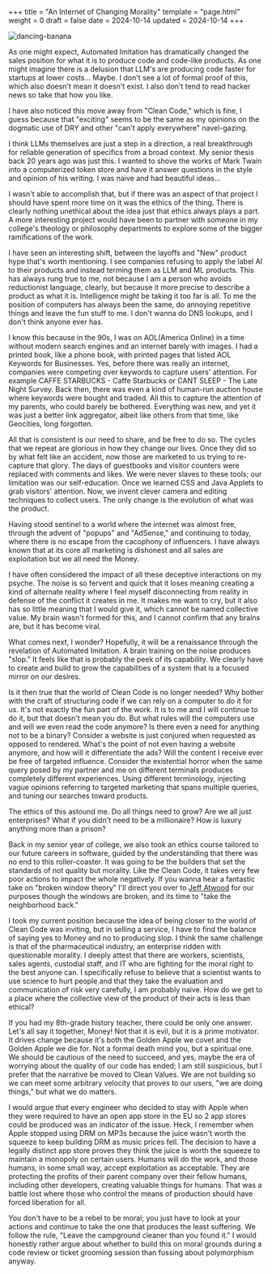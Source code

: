 +++
title = "An Internet of Changing Morality"
template = "page.html"
weight = 0
draft = false
date = 2024-10-14
updated = 2024-10-14
+++

![dancing-banana](../dune_slave.jpg)

As one might expect, Automated Imitation has dramatically changed the sales position for what it is to produce code and code-like products. As one might imagine there is a delusion that LLM's are producing code faster for startups at lower costs... Maybe. I don't see a lot of formal proof of this, which also doesn't mean it doesn't exist. I also don't tend to read hacker news so take that how you like.

I have also noticed this move away from "Clean Code," which is fine, I guess because that "exciting" seems to be the same as my opinions on the dogmatic use of DRY and other "can't apply everywhere" navel-gazing.

I think LLMs themselves are just a step in a direction, a real breakthrough for reliable generation of specifics from a broad context. My senior thesis back 20 years ago was just this. I wanted to shove the works of Mark Twain into a computerized token store and have it answer questions in the style and opinion of his writing. I was naive and had beautiful ideas...

I wasn't able to accomplish that, but if there was an aspect of that project I should have spent more time on it was the ethics of the thing. There is clearly nothing unethical about the idea just that ethics always plays a part. A more interesting project would have been to partner with someone in my college's theology or philosophy departments to explore some of the bigger ramifications of the work.

I have seen an interesting shift, between the layoffs and "New" product hype that's worth mentioning. I see companies refusing to apply the label AI to their products and instead terming them as LLM and ML products. This has always rung true to me, not because I am a person who avoids reductionist language, clearly, but because it more precise to describe a product as what it is. Intelligence might be taking it too far is all. To me the position of computers has always been the same, do annoying repetitive things and leave the fun stuff to me. I don't wanna do DNS lookups, and I don't think anyone ever has.

I know this because in the 90s, I was on AOL(America Online) in a time without modern search engines and an internet barely with images. I had a printed book, like a phone book, with printed pages that listed AOL Keywords for Businesses. Yes, before there was really an internet, companies were competing over keywords to capture users' attention. For example CAFFE STARBUCKS - Caffe Starbucks or CANT SLEEP - The Late Night Survey. Back then, there was even a kind of human-run auction house where keywords were bought and traded. All this to capture the attention of my parents, who could barely be bothered. Everything was new, and yet it was just a better link aggregator, albeit like others from that time, like Geocities, long forgotten.

All that is consistent is our need to share, and be free to do so. The cycles that we repeat are glorious in how they change our lives. Once they did so by what felt like an accident, now those are marketed to us trying to re-capture that glory. The days of guestbooks and visitor counters were replaced with comments and likes. We were never slaves to these tools; our limitation was our self-education. Once we learned CSS and Java Applets to grab visitors' attention. Now, we invent clever camera and editing techniques to collect users. The only change is the evolution of what was the product.

Having stood sentinel to a world where the internet was almost free, through the advent of "popups" and "AdSense," and continuing to today, where there is no escape from the cacophony of influencers. I have always known that at its core all marketing is dishonest and all sales are exploitation but we all need the Money.

I have often considered the impact of all these deceptive interactions on my psyche. The noise is so fervent and quick that it loses meaning creating a kind of alternate reality where I feel myself disconnecting from reality in defense of the conflict it creates in me. It makes me want to cry, but it also has so little meaning that I would give it, which cannot be named collective value. My brain wasn't formed for this, and I cannot confirm that any brains are, but it has become viral.

What comes next, I wonder? Hopefully, it will be a renaissance through the revelation of Automated Imitation. A brain training on the noise produces "slop." It feels like that is probably the peek of its capability. We clearly have to create and build to grow the capabilities of a system that is a focused mirror on our desires.

Is it then true that the world of Clean Code is no longer needed? Why bother with the craft of structuring code if we can rely on a computer to do it for us. It's not exactly the fun part of the work. It is to me and I will continue to do it, but that doesn't mean you do. But what rules will the computers use and will we even read the code anymore? Is there even a need for anything not to be a binary? Consider a website is just conjured when requested as opposed to rendered. What's the point of not even having a website anymore, and how will it differentiate the ads? Will the content I receive ever be free of targeted influence. Consider the existential horror when the same query posed by my partner and me on different terminals produces completely different experiences. Using different terminology, injecting vague opinions referring to targeted marketing that spans multiple queries, and tuning our searches toward products.

The ethics of this astound me. Do all things need to grow? Are we all just enterprises? What if you didn't need to be a millionaire? How is luxury anything more than a prison?

Back in my senior year of college, we also took an ethics course tailored to our future careers in software, guided by the understanding that there was no end to this roller-coaster. It was going to be the builders that set the standards of not quality but morality. Like the Clean Code, it takes very few poor actions to impact the whole negatively. If you wanna hear a fantastic take on "broken window theory" I'll direct you over to [Jeff Atwood](https://blog.codinghorror.com/the-broken-window-theory/) for our purposes though the windows are broken, and its time to "take the neighborhood back."

I took my current position because the idea of being closer to the world of Clean Code was inviting, but in selling a service, I have to find the balance of saying yes to Money and no to producing slop. I think the same challenge is that of the pharmaceutical industry, an enterprise ridden with questionable morality. I deeply attest that there are workers, scientists, sales agents, custodial staff, and IT who are fighting for the moral right to the best anyone can. I specifically refuse to believe that a scientist wants to use science to hurt people and that they take the evaluation and communication of risk very carefully, I am probably naive. How do we get to a place where the collective view of the product of their acts is less than ethical?

If you had my 8th-grade history teacher, there could be only one answer. Let's all say it together, Money! Not that it is evil, but it is a prime motivator. It drives change because it's both the Golden Apple we covet and the Golden Apple we die for. Not a formal death mind you, but a spiritual one. We should be cautious of the need to succeed, and yes, maybe the era of worrying about the quality of our code has ended; I am still suspicious, but I prefer that the narrative be moved to Clean Values. We are not building so we can meet some arbitrary velocity that proves to our users, "we are doing things," but what we do matters.

I would argue that every engineer who decided to stay with Apple when they were required to have an open app store in the EU so 2 app stores could be produced was an indicator of the issue. Heck, I remember when Apple stopped using DRM on MP3s because the juice wasn't worth the squeeze to keep building DRM as music prices fell. The decision to have a legally distinct app store proves they think the juice is worth the squeeze to maintain a monopoly on certain users. Humans will do the work, and those humans, in some small way, accept exploitation as acceptable. They are protecting the profits of their parent company over their fellow humans, including other developers, creating valuable things for humans. That was a battle lost where those who control the means of production should have forced liberation for all.

You don't have to be a rebel to be moral; you just have to look at your actions and continue to take the one that produces the least suffering. We follow the rule, "Leave the campground cleaner than you found it." I would honestly rather argue about whether to build this on moral grounds during a code review or ticket grooming session than fussing about polymorphism anyway.
